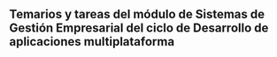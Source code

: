 ## Temarios y tareas del módulo de Sistemas de Gestión Empresarial del ciclo de Desarrollo de aplicaciones multiplataforma
